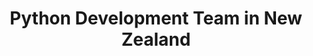 ---
title: Python Development Team in New Zealand
permalink: /landings/locations/new-zealand/developer/python
technology: Python
location: New Zealand
---